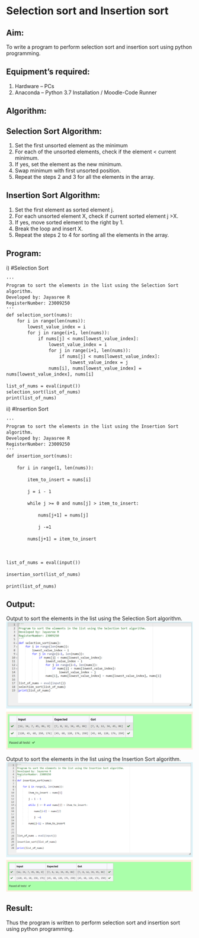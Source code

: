 # Selection sort and Insertion sort
## Aim:
To write a program to perform selection sort and insertion sort using python programming.
## Equipment’s required:
1.	Hardware – PCs
2.	Anaconda – Python 3.7 Installation / Moodle-Code Runner
## Algorithm:
## Selection Sort Algorithm:
1.	Set the first unsorted element as the minimum
2.	For each of the unsorted elements, check if the element < current minimum.
3.	If yes, set the element as the new minimum.
4.	Swap minimum with first unsorted position.
5.	Repeat the steps 2 and 3 for all the elements in the array.
## Insertion Sort Algorithm:
1.	Set the first element as sorted element j.
2.	For each unsorted element X, check if current sorted element j >X.
3.	If yes, move sorted element to the right by 1.
4.	Break the loop and insert X.
5.	Repeat the steps 2 to 4 for sorting all the elements in the array.
## Program:
i)	#Selection Sort
```
''' 
Program to sort the elements in the list using the Selection Sort algorithm.
Developed by: Jayasree R
RegisterNumber: 23009250
'''
def selection_sort(nums):
    for i in range(len(nums)):
        lowest_value_index = i
        for j in range(i+1, len(nums)):
            if nums[j] < nums[lowest_value_index]:
                lowest_value_index = i
                for j in range(i+1, len(nums)):
                    if nums[j] < nums[lowest_value_index]:
                        lowest_value_index = j
                nums[i], nums[lowest_value_index] = nums[lowest_value_index], nums[i]
                
list_of_nums = eval(input())
selection_sort(list_of_nums)
print(list_of_nums)

```
ii)	#Insertion Sort
```
''' 
Program to sort the elements in the list using the Insertion Sort algorithm.
Developed by: Jayasree R
RegisterNumber: 23009250
'''
def insertion_sort(nums):
    
    for i in range(1, len(nums)):
        
        item_to_insert = nums[i]
        
        j = i - 1
        
        while j >= 0 and nums[j] > item_to_insert:
            
            nums[j+1] = nums[j]
            
            j -=1
            
        nums[j+1] = item_to_insert
    
    
    
list_of_nums = eval(input())

insertion_sort(list_of_nums)

print(list_of_nums)

```

## Output:
Output to sort the elements in the list using the Selection Sort algorithm.
![OUTPUT](<Screenshot 2023-12-31 115413.png>)


Output to sort the elements in the list using the Insertion Sort algorithm.
![OUTPUT](<Screenshot 2023-12-31 115634.png>)


## Result:
Thus the program is written to perform selection sort and insertion sort using python programming.
